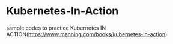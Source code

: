 # Kubernetes-In-Action
sample codes to practice Kubernetes IN ACTION(https://www.manning.com/books/kubernetes-in-action)
